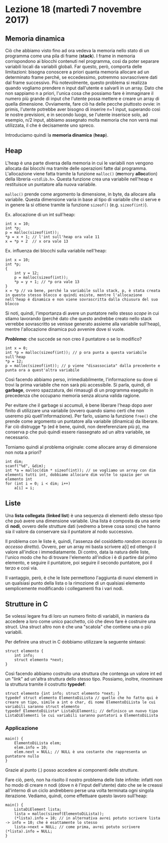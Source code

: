# Lezione 18 (martedì 7 novembre 2017)
## Memoria dinamica
Ciò che abbiamo visto fino ad ora vedeva la memoria nello stato di un programma come una pila di frame (**stack**). I frame in memoria corrispondono ai blocchi contenuti nel programma, così da poter separare variabili locali da variabili globali. Far questo, però, comporta delle limitazioni: bisogna conoscere a priori quanta memoria allocare ad un determinato frame perché, se eccedessimo, potremmo sovrascrivere dati dal frame successivo. Più notevolmente, questo problema si realizza quando vogliamo prendere n input dall'utente e salvarli in un array. Dato che non sappiamo n a priori, l'unica cosa che possiamo fare è immaginare il numero più grande di input che l'utente possa mettere e creare un array di quella dimensione. Ovviamente, fare ciò ha delle pecche piuttosto ovvie: in primis, l'utente potrebbe aver bisogno di inserire n+1 input, superando così le nostre previsioni, e in secondo luogo, se l'utente inserisce solo, ad esempio, n/2 input, abbiamo assegnato molta memoria che non verrà mai utilizzata, il che è decisamente uno spreco.

Introduciamo quindi la **memoria dinamica** (**heap**).

## Heap
L'heap è una parte diversa della memoria in cui le variabili non vengono allocata dai blocchi ma tramite delle operazioni fatte dal programma. L'allocazione viene fatta tramite la funzione `malloc()` (**m**emory **alloc**ation) della libreria `<stdlib.h>`. Questa funzione crea una variabile nell'heap e restituisce un puntatore alla nuova variabile.

`malloc()` prende come argomento la dimensione, in byte, da allocare alla variabile. Questa dimensione varia in base al tipo di variabile che ci serve e in genere la si ottiene tramite la funzione `sizeof()` (e.g. `sizeof(int)`).

Ex. allocazione di un int sull'heap:
```
int x = 10;
int *p;
p = malloc(sizeof(int));
*p = x + 1; // l'int sull'heap ora vale 11
x = *p + 2  // x ora vale 13
```

Ex. influenza dei blocchi sulla variabile nell'heap:
```
int x = 10;
int *p;
{
    int y = 12;
    p = malloc(sizeof(int));
    *p = y + 1; // *p ora vale 13
}
x = *p // va bene, perché la variabile sullo stack, p, è stata creata in questo stesso blocco e quindi esiste, mentre l'allocazione nell'heap è dinamica e non viene sovrascritta dalla chiusura del suo blocco
```

Si noti, quindi, l'importanza di avere un puntatore nello stesso *scope* in cui stiamo lavorando (perché dato che questo andrebbe creato nello stack verrebbe sovrascritto se venisse generato assieme alla variabile sull'heap), mentre l'allocazione dinamica può avvenire dove si vuole.

***Problema:*** che succede se non creo il puntatore o se lo modifico?
```
int x = 0;
int *p = malloc(sizeof(int)); // p ora punta a questa variabile sull'heap
*p = 12;
p = malloc(sizeof(int)); // p viene "disassociata" dalla precedente e punta ora a quest'altra variabile
```
Così facendo abbiamo perso, irrimediabilmente, l'informazione su dove si trovi la prima variabile che non sarà più accessibile. Si parla, quindi, di **garbage**, ovvero spazzatura, dei rimasugli di un programma eseguito in precedenza che occupano memoria senza alcuna valida ragione.

Per evitare che il garbage si accumuli, è bene liberare l'heap dopo aver finito di utilizzare una variabile (ovvero quando siamo certi che non useremo più quell'informazione). Per farlo, usiamo la funzione `free()` che prende come argomento un puntatore alla variabile (dinamica) da liberare. Far ciò distrugge *p (ed è bene, quindi, non dereferenziare più p), ma conserva p che può quindi essere riassegnato ad un altra variabile, se necessario.

Torniamo quindi al problema originale: come allocare array di dimensione non nota a priori?
```
int dim;
scanf("%d", &dim);
int *a = malloc(dim * sizeof(int)); // se vogliamo un array con dim elementi tutti int, dobbiamo allocare dim volte lo spazio per un elemento int
for (int i = 0; i < dim; i++)
    a[i] = i;
```

## Liste
Una **lista collegata** (**linked list**) è una sequenza di elementi dello stesso tipo che può avere una dimensione variabile. Una lista è composta da una serie di **nodi**, ovvero delle strutture dati (vedremo a breve cosa sono) che hanno sia il valore da conservare sia il puntatore al nodo successivo.

Il problema con le liste è, quindi, l'assenza del cosiddetto *random access* (o *accesso diretto*). Ovvero, per un array mi basta scrivere a[i] ed ottengo il valore all'indice i immediatamente. Di contro, data la natura delle liste, l'unico modo che ho di trovare l'elemento all'indice i è di partire dal primo elemento, e seguire il puntatore, poi seguire il secondo puntatore, poi il terzo e così via.

Il vantaggio, però, è che le liste permettono l'aggiunta di nuovi elementi in un qualsiasi punto della lista o la rimozione di un qualsiasi elemento semplicemente modificando i collegamenti fra i vari nodi.

## Strutture in C
Se volessi legare fra di loro un numero finito di variabili, in maniera da accedere a loro come unico pacchetto, ciò che devo fare è costruire una struct. Una struct altro non è che una "scatola" che contiene una o più variabili.

Per definire una struct in C dobbiamo utilizzare la seguente sintassi:
```
struct elemento {
    int info;
    struct elemento *next;
}
```
Così facendo abbiamo costruito una struttura che contenga un valore int ed un "link" ad un'altra struttura dello stesso tipo. Possiamo, inoltre, rinominare la struttura tramite il costrutto **typedef**:
```
struct elemento {int info; struct elemento *next; }
typedef struct elemento ElementoDiLista // quello che ho fatto qui è creare un tipo, simile a int o char, di nome ElementoDiLista le cui variabili saranno struct elemento
typedef ElementoDiLista* ListaDiElementi; // definisco un nuovo tipo ListaDiElementi le cui variabili saranno puntatori a ElementoDiLista
```

### Applicazione
```
main() {
    ElementoDiLista elem;
    elem.info = 10;
    elem.next = NULL; // NULL è una costante che rappresenta un puntatore nullo
}
```
Grazie al punto (.) posso accedere ai componenti delle strutture.

Fare ciò, però, non ha risolto il nostro problema delle liste infinite: infatti non ho modo di creare n nodi (dove n è l'input dell'utente) dato che se le creassi all'interno di un ciclo andrebbero perse una volta terminata ogni singola iterazione. Vediamo, quindi, come effettuare questo lavoro sull'heap:
```
main() {
    ListaDiElement lista;
    lista = malloc(sizeof(ElementoDiLista));
    (*lista).info = 10; // in alternativa avrei potuto scrivere lista -> info = 10; che è esattamente lo stesso
    lista->next = NULL; // come prima, avrei potuto scrivere (*lista).info = NULL;
}